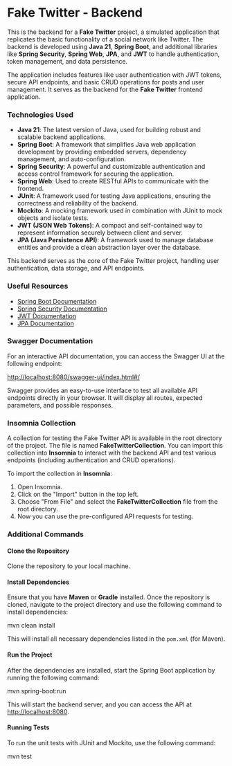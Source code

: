 # Fake Twitter - Backend

This is the backend for a **Fake Twitter** project, a simulated application that replicates the basic functionality of a social network like Twitter. The backend is developed using **Java 21**, **Spring Boot**, and additional libraries like **Spring Security**, **Spring Web**, **JPA**, and **JWT** to handle authentication, token management, and data persistence.

The application includes features like user authentication with JWT tokens, secure API endpoints, and basic CRUD operations for posts and user management. It serves as the backend for the **Fake Twitter** frontend application.

### Technologies Used

- **Java 21**: The latest version of Java, used for building robust and scalable backend applications.
- **Spring Boot**: A framework that simplifies Java web application development by providing embedded servers, dependency management, and auto-configuration.
- **Spring Security**: A powerful and customizable authentication and access control framework for securing the application.
- **Spring Web**: Used to create RESTful APIs to communicate with the frontend.
- **JUnit**: A framework used for testing Java applications, ensuring the correctness and reliability of the backend.
- **Mockito**: A mocking framework used in combination with JUnit to mock objects and isolate tests.
- **JWT (JSON Web Tokens)**: A compact and self-contained way to represent information securely between client and server.
- **JPA (Java Persistence API)**: A framework used to manage database entities and provide a clean abstraction layer over the database.

This backend serves as the core of the Fake Twitter project, handling user authentication, data storage, and API endpoints.

### Useful Resources

- [Spring Boot Documentation](https://spring.io/projects/spring-boot)
- [Spring Security Documentation](https://spring.io/projects/spring-security)
- [JWT Documentation](https://jwt.io/introduction/)
- [JPA Documentation](https://docs.oracle.com/javaee/7/tutorial/persistence-intro.htm)

### Swagger Documentation

For an interactive API documentation, you can access the Swagger UI at the following endpoint:

[http://localhost:8080/swagger-ui/index.html#/](http://localhost:8080/swagger-ui/index.html#/)

Swagger provides an easy-to-use interface to test all available API endpoints directly in your browser. It will display all routes, expected parameters, and possible responses.

### Insomnia Collection

A collection for testing the Fake Twitter API is available in the root directory of the project. The file is named **FakeTwitterCollection**. You can import this collection into **Insomnia** to interact with the backend API and test various endpoints (including authentication and CRUD operations).

To import the collection in **Insomnia**:
1. Open Insomnia.
2. Click on the "Import" button in the top left.
3. Choose "From File" and select the **FakeTwitterCollection** file from the root directory.
4. Now you can use the pre-configured API requests for testing.

### Additional Commands

#### Clone the Repository
Clone the repository to your local machine.

#### Install Dependencies
Ensure that you have **Maven** or **Gradle** installed. Once the repository is cloned, navigate to the project directory and use the following command to install dependencies:

mvn clean install

This will install all necessary dependencies listed in the `pom.xml` (for Maven).

#### Run the Project
After the dependencies are installed, start the Spring Boot application by running the following command:

mvn spring-boot:run

This will start the backend server, and you can access the API at [http://localhost:8080](http://localhost:8080).

#### Running Tests
To run the unit tests with JUnit and Mockito, use the following command:

mvn test



